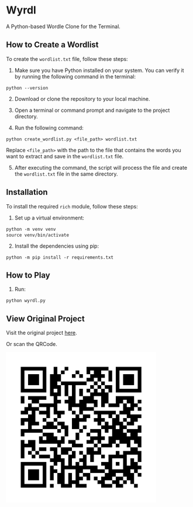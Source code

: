 # Wyrdl

A Python-based Wordle Clone for the Terminal.

## How to Create a Wordlist

To create the `wordlist.txt` file, follow these steps:

1. Make sure you have Python installed on your system. You can verify it by running the following command in the terminal:

```shell
python --version
```

2. Download or clone the repository to your local machine.

3. Open a terminal or command prompt and navigate to the project directory.

4. Run the following command:

```shell
python create_wordlist.py <file_path> wordlist.txt
```

Replace `<file_path>` with the path to the file that contains the words you want to extract and save in the `wordlist.txt` file.

5. After executing the command, the script will process the file and create the `wordlist.txt` file in the same directory.

## Installation

To install the required `rich` module, follow these steps:

1. Set up a virtual environment:

```shell
python -m venv venv
source venv/bin/activate
```

2. Install the dependencies using pip:

```shell
python -m pip install -r requirements.txt
```

## How to Play

1. Run:

```shell
python wyrdl.py
```

## View Original Project

Visit the original project [here](https://realpython.com/python-wordle-clone/).

Or scan the QRCode.

[![QR Code](qrcode.png "Scan or Click Here")](https://realpython.com/python-wordle-clone/)
